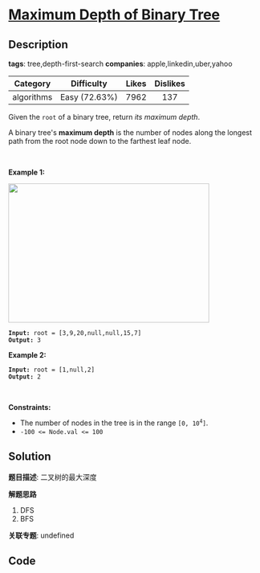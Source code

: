 # [Maximum Depth of Binary Tree](https://leetcode.com/problems/maximum-depth-of-binary-tree/description/)

## Description

**tags**: tree,depth-first-search
**companies**: apple,linkedin,uber,yahoo

| Category | Difficulty | Likes | Dislikes |
| :------: | :--------: | :---: | :------: |
| algorithms | Easy (72.63%) | 7962 | 137 |

<p>Given the <code>root</code> of a binary tree, return <em>its maximum depth</em>.</p>

<p>A binary tree&#39;s <strong>maximum depth</strong>&nbsp;is the number of nodes along the longest path from the root node down to the farthest leaf node.</p>

<p>&nbsp;</p>
<p><strong>Example 1:</strong></p>
<img alt="" src="https://assets.leetcode.com/uploads/2020/11/26/tmp-tree.jpg" style="width: 400px; height: 277px;" />
<pre><code><strong>Input:</strong> root = [3,9,20,null,null,15,7]
<strong>Output:</strong> 3</code></pre>

<p><strong>Example 2:</strong></p>

<pre><code><strong>Input:</strong> root = [1,null,2]
<strong>Output:</strong> 2</code></pre>

<p>&nbsp;</p>
<p><strong>Constraints:</strong></p>

<ul>
	<li>The number of nodes in the tree is in the range <code>[0, 10<sup>4</sup>]</code>.</li>
	<li><code>-100 &lt;= Node.val &lt;= 100</code></li>
</ul>

## Solution

**题目描述**: 二叉树的最大深度

**解题思路**

1. DFS
2. BFS

**关联专题**: undefined

## Code
